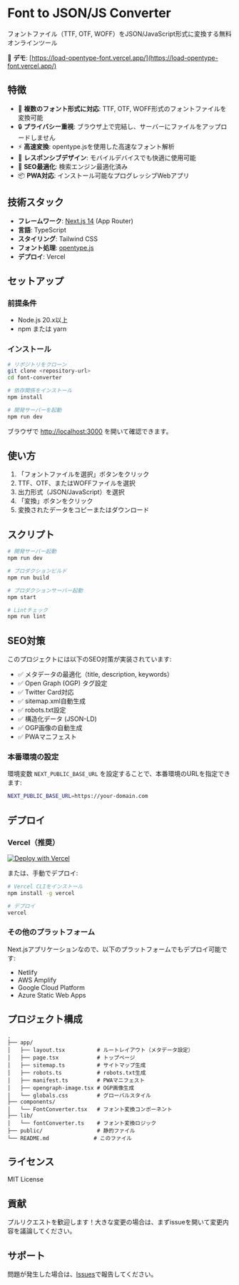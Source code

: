 # Font to JSON/JS Converter

フォントファイル（TTF, OTF, WOFF）をJSON/JavaScript形式に変換する無料オンラインツール

🔗 **デモ**: [https://load-opentype-font.vercel.app/](https://load-opentype-font.vercel.app/)

## 特徴

- 🎨 **複数のフォント形式に対応**: TTF, OTF, WOFF形式のフォントファイルを変換可能
- 🔒 **プライバシー重視**: ブラウザ上で完結し、サーバーにファイルをアップロードしません
- ⚡ **高速変換**: opentype.jsを使用した高速なフォント解析
- 📱 **レスポンシブデザイン**: モバイルデバイスでも快適に使用可能
- 🎯 **SEO最適化**: 検索エンジン最適化済み
- 📦 **PWA対応**: インストール可能なプログレッシブWebアプリ

## 技術スタック

- **フレームワーク**: [Next.js 14](https://nextjs.org/) (App Router)
- **言語**: TypeScript
- **スタイリング**: Tailwind CSS
- **フォント処理**: [opentype.js](https://opentype.js.org/)
- **デプロイ**: Vercel

## セットアップ

### 前提条件

- Node.js 20.x以上
- npm または yarn

### インストール

```bash
# リポジトリをクローン
git clone <repository-url>
cd font-converter

# 依存関係をインストール
npm install

# 開発サーバーを起動
npm run dev
```

ブラウザで [http://localhost:3000](http://localhost:3000) を開いて確認できます。

## 使い方

1. 「フォントファイルを選択」ボタンをクリック
2. TTF、OTF、またはWOFFファイルを選択
3. 出力形式（JSON/JavaScript）を選択
4. 「変換」ボタンをクリック
5. 変換されたデータをコピーまたはダウンロード

## スクリプト

```bash
# 開発サーバー起動
npm run dev

# プロダクションビルド
npm run build

# プロダクションサーバー起動
npm start

# Lintチェック
npm run lint
```

## SEO対策

このプロジェクトには以下のSEO対策が実装されています:

- ✅ メタデータの最適化（title, description, keywords）
- ✅ Open Graph (OGP) タグ設定
- ✅ Twitter Card対応
- ✅ sitemap.xml自動生成
- ✅ robots.txt設定
- ✅ 構造化データ (JSON-LD)
- ✅ OGP画像の自動生成
- ✅ PWAマニフェスト

### 本番環境の設定

環境変数 `NEXT_PUBLIC_BASE_URL` を設定することで、本番環境のURLを指定できます:

```bash
NEXT_PUBLIC_BASE_URL=https://your-domain.com
```

## デプロイ

### Vercel（推奨）

[![Deploy with Vercel](https://vercel.com/button)](https://vercel.com/new/clone?repository-url=<repository-url>)

または、手動でデプロイ:

```bash
# Vercel CLIをインストール
npm install -g vercel

# デプロイ
vercel
```

### その他のプラットフォーム

Next.jsアプリケーションなので、以下のプラットフォームでもデプロイ可能です:

- Netlify
- AWS Amplify
- Google Cloud Platform
- Azure Static Web Apps

## プロジェクト構成

```
.
├── app/
│   ├── layout.tsx          # ルートレイアウト（メタデータ設定）
│   ├── page.tsx            # トップページ
│   ├── sitemap.ts          # サイトマップ生成
│   ├── robots.ts           # robots.txt生成
│   ├── manifest.ts         # PWAマニフェスト
│   ├── opengraph-image.tsx # OGP画像生成
│   └── globals.css         # グローバルスタイル
├── components/
│   └── FontConverter.tsx   # フォント変換コンポーネント
├── lib/
│   └── fontConverter.ts    # フォント変換ロジック
├── public/                 # 静的ファイル
└── README.md              # このファイル
```

## ライセンス

MIT License

## 貢献

プルリクエストを歓迎します！大きな変更の場合は、まずissueを開いて変更内容を議論してください。

## サポート

問題が発生した場合は、[Issues](../../issues)で報告してください。
